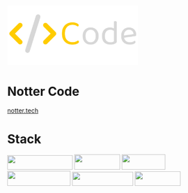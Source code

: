 <img src="public/NotterCode.png" width="300px">

# Notter Code

[notter.tech](https://notter.tech)

# Stack

<p>
    <img src="https://img.shields.io/badge/typescript-%23007ACC.svg?style=for-the-badge&logo=typescript&logoColor=white" width="150px" height="33px"> 
    <img src="https://img.shields.io/badge/react-%2320232a.svg?style=for-the-badge&logo=react&logoColor=%2361DAFB" width="105px" height="35px"> 
    <img src="https://img.shields.io/badge/Next-black?style=for-the-badge&logo=next.js&logoColor=white" width="100px" height="35px"> 
    <img src="https://camo.githubusercontent.com/fec464f064b78abf13719d8fb0450ea14277a027e61643d7252d1ef4a4e1a72b/68747470733a2f2f696d672e736869656c64732e696f2f62616467652f73686164636e2f75692d3030303030302e7376673f7374796c653d666f722d7468652d6261646765266c6f676f3d73686164636e2f7569266c6f676f436f6c6f723d7768697465" width="145px" height="34px"> 
    <img src="https://img.shields.io/badge/tailwindcss-%2338B2AC.svg?style=for-the-badge&logo=tailwind-css&logoColor=white" width="140px" height="32px"> 
    <img src="https://camo.githubusercontent.com/b9a0233829c27ddd06dccd50688eb9b01a68f9f86c0375235736d0a00cf23a82/68747470733a2f2f696d672e736869656c64732e696f2f62616467652f436c65726b2d3643343746462e7376673f7374796c653d666f722d7468652d6261646765266c6f676f3d436c65726b266c6f676f436f6c6f723d7768697465" width="105px" height="33px">
</p>
